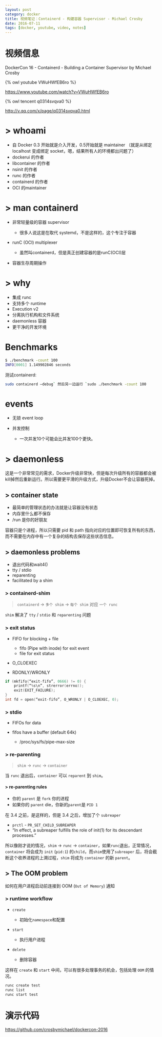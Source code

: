 ```yaml
---
layout: post
category: docker
title: 视频笔记：Containerd - 构建容器 Supervisor - Michael Crosby
date: 2016-07-11
tags: [docker, youtube, video, notes]
---
```


<!-- toc -->

# 视频信息

DockerCon 16 - Containerd - Building a Container Supervisor
by Michael Crosby

{% owl youtube VWuHWfEB6ro %}

<https://www.youtube.com/watch?v=VWuHWfEB6ro>

{% owl tencent q0314svqva0 %}

<http://v.qq.com/x/page/q0314svqva0.html>

# > whoami

* 自 Docker 0.3 开始就是介入开发，0.5开始就是 maintainer （就是从绑定 localhost 变成绑定 socket，嗯，结果所有人的环境都出问题了）
* dockerui 的作者
* libcontainer 的作者
* nsinit 的作者
* runc 的作者
* containerd 的作者
* OCI 的maintainer

# > man containerd

* 非常轻量级的容器 supervisor

  * 很多人说这是在取代 systemd，不是这样的，这个专注于容器

* runC (OCI) multiplexer

  * 虽然叫containerd，但是真正创建容器的是runC(OCI)层

* 容器生存周期操作

# > why

* 集成 runc
* 支持多个 runtime
* Execution v2
* 分离执行机构和文件系统
* daemonless 容器
* 更干净的开发环境

# Benchmarks

```bash
$ ./benchmark -count 100
INFO[0001] 1.149902846 seconds
```

测试containerd:

```bash
sudo containerd —debug` 然后另一边运行 `sudo ./benchmark -count 100
```

# events

* 无锁 event loop

* 并发控制

  * 一次并发10个可能会比并发100个更快。

# > daemonless

这是一个非常常见的需求，Docker升级非常快，但是每次升级所有的容器都会被kill掉然后重新运行。所以需要更平滑的升级方式，升级Docker不会让容器死掉。

## > container state

* 最简单的管理状态的办法就是让容器没有状态
* 内存里什么都不保存
* /run 是你的好朋友

容器只是个进程，所以只需要 pid 和 path 指向对应的位置即可恢复所有的东西，而不需要在内存中有一个复杂的结构去保存这些状态信息。

## > daemonless problems

* 退出代码和wait4()
* tty / stdio
* reparenting
* facilitated by a shim

### > containerd-shim

> `containerd` → `多个 shim` → `每个 shim` 对应 `一个 runc`

`shim` 解决了 `tty` / `stdio` 和 `reparenting` 问题

### > exit status

* FIFO for blocking + file

  * fifo (Pipe with inode) for exit event
  * file for exit status

* O_CLOEXEC

* RDONLY/WRONLY

```c
if (mkfifo(“exit-fifo”, 0666) != 0) {
    printf(“%s\n”, strerror(errno));
    exit(EXIT_FAILURE);
}
int fd = open(“exit-fifo”, O_WRONLY | O_CLOEXEC, 0);
```

### > stdio

* FIFOs for data

* fifos have a buffer (default 64k)

  * /proc/sys/fs/pipe-max-size

### > re-parenting

> `shim` → `runc` → `container`

当 `runc` 退出后，`container` 可以 `reparent` 到 `shim`。

#### > re-parenting rules

* 你的 `parent` 是 `fork` 你的进程
* 如果你的 `parent` die，你新的`parent`是 `PID 1`

在 3.4 之前，是这样的，但是 3.4 之后，增加了个 `subreaper`

* `prctl` - `PR_SET_CHILD_SUBREAPER`
* “In effect, a subreaper fulfills the role of init(1) for its descendant processes.”

所以像刚才说的情况，`shim` → `runc` → `container`，如果`runc`退出，正常情况，`container` 将会成为 `init` (`pid:1`) 的`child`，而`shim`使用了`subreaper` 后，将会截断这个收养进程的上溯过程，`shim` 将成为 `container` 的新 `parent`。

## > The OOM problem

如何在用户进程启动前连接到 OOM (`Out of Memory`) 通知

### > runtime workflow

* `create`

  * 初始化`namespace`和配置

* `start`

  * 执行用户进程

* `delete`

  * 删除容器

这样在 `create` 和 `start` 中间，可以有很多处理事务的机会，包括处理 `OOM` 的情况。

```bash
runc create test
runc list
runc start test
```

# 演示代码

<https://github.com/crosbymichael/dockercon-2016>
